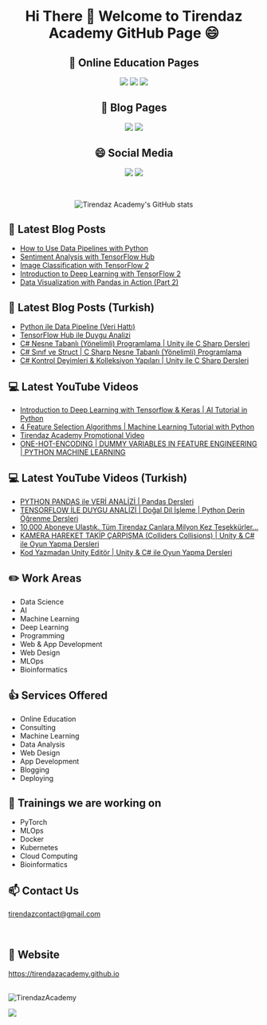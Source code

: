 # <p align="center"> Hi There 👋 Welcome to Tirendaz Academy GitHub Page 😄 </p>


<div align="center">

## 🏬 Online Education Pages

[![](https://img.shields.io/badge/YouTube-Turkish-deeppink?style=for-the-badge&logo=youtube&logoColor=white)](https://www.youtube.com/tirendazakademi)
[![](https://img.shields.io/badge/YouTube-English-red?style=for-the-badge&logo=youtube&logoColor=white)](https://www.youtube.com/channel/UCFU9Go20p01kC64w-tmFORw)
[![](https://img.shields.io/badge/Udemy-Education-darkgreen?style=for-the-badge)](https://www.udemy.com/user/tirendaz-akademi-2)

## 📕 Blog Pages

[![](https://img.shields.io/badge/Medium-English-purple.svg?&style=for-the-badge&logo=medium&logoColor=white)](https://tirendazacademy.medium.com)
[![](https://img.shields.io/badge/Medium-Turkish-darkred.svg?&style=for-the-badge&logo=medium&logoColor=white)](https://tirendazakademi.medium.com)

## :smile: Social Media

[![](https://img.shields.io/badge/linkedin-%230077B5.svg?&style=for-the-badge&logo=linkedin&logoColor=white)](https://www.linkedin.com/in/tirendaz-academy/)
[![](https://img.shields.io/badge/twitter-%231DA1F2.svg?&style=for-the-badge&logo=twitter&logoColor=white)](https://www.twitter.com/TirendazAcademy)
  
<br />
  
![Tirendaz Academy's GitHub stats](https://github-readme-stats.vercel.app/api?username=TirendazAcademy&count_private=true&show_icons=true&theme=radical)

</div>

## 📕 Latest Blog Posts

<!-- BLOG-POST-LIST:START -->
- [How to Use Data Pipelines with Python](https://medium.com/mlearning-ai/how-to-use-data-pipelines-with-python-a9b662fadec2?source=rss-b5cbb779640e------2)
- [Sentiment Analysis with TensorFlow Hub](https://medium.com/codex/sentiment-analysis-with-tensorflow-hub-678c30ac79a2?source=rss-b5cbb779640e------2)
- [Image Classification with TensorFlow 2](https://medium.com/mlearning-ai/image-classification-with-tensorflow-2-54fc601dfb6a?source=rss-b5cbb779640e------2)
- [Introduction to Deep Learning with TensorFlow 2](https://levelup.gitconnected.com/introduction-to-deep-learning-with-tensorflow-2-f61decb13cdb?source=rss-b5cbb779640e------2)
- [Data Visualization with Pandas in Action (Part 2)](https://levelup.gitconnected.com/data-visualization-with-pandas-in-action-part-2-2cc8674da1d0?source=rss-b5cbb779640e------2)
<!-- BLOG-POST-LIST:END -->

## 📕 Latest Blog Posts (Turkish)
<!-- BLOG-POST-LIST-TR:START -->
- [Python ile Data Pipeline (Veri Hattı)](https://medium.com/devopsturkiye/python-ile-data-pipeline-veri-hatt%C4%B1-d50b851b94a7?source=rss-e9566c9f34a3------2)
- [TensorFlow Hub ile Duygu Analizi](https://tirendazakademi.medium.com/tensorflow-hub-ile-duygu-analizi-6dced48f48a6?source=rss-e9566c9f34a3------2)
- [C# Nesne Tabanlı (Yönelimli) Programlama | Unity ile C Sharp Dersleri](https://tirendazakademi.medium.com/c-nesne-tabanl%C4%B1-y%C3%B6nelimli-programlama-unity-ile-c-sharp-dersleri-79fa52ac59c7?source=rss-e9566c9f34a3------2)
- [C# Sınıf ve Struct | C Sharp Nesne Tabanlı (Yönelimli) Programlama](https://tirendazakademi.medium.com/c-s%C4%B1n%C4%B1f-ve-struct-c-sharp-nesne-tabanl%C4%B1-y%C3%B6nelimli-programlama-2135069faef?source=rss-e9566c9f34a3------2)
- [C# Kontrol Deyimleri & Kolleksiyon Yapıları | Unity ile C Sharp Dersleri](https://tirendazakademi.medium.com/c-kontrol-deyimleri-kolleksiyon-yap%C4%B1lar%C4%B1-unity-ile-c-sharp-dersleri-facc626332e5?source=rss-e9566c9f34a3------2)
<!-- BLOG-POST-LIST-TR:END -->

## 💻 Latest YouTube Videos

<!-- YOUTUBE:START -->
- [Introduction to Deep Learning with Tensorflow & Keras | AI Tutorial in Python](https://www.youtube.com/watch?v=8Wnn4rRg7D8)
- [4 Feature Selection Algorithms | Machine Learning Tutorial with Python](https://www.youtube.com/watch?v=857SKdW-Pvg)
- [Tirendaz Academy Promotional Video](https://www.youtube.com/watch?v=ifRbYRYj9Kk)
- [ONE-HOT-ENCODING | DUMMY VARIABLES IN FEATURE ENGINEERING | PYTHON MACHINE LEARNING](https://www.youtube.com/watch?v=Gh4DijnuX0o)
<!-- YOUTUBE:END -->

## 💻 Latest YouTube Videos (Turkish)

<!-- YOUTUBETR:START -->
- [PYTHON PANDAS ile VERİ ANALİZİ | Pandas Dersleri](https://www.youtube.com/watch?v=zaxt3gUuGyc)
- [TENSORFLOW İLE DUYGU ANALİZİ | Doğal Dil İşleme | Python Derin Öğrenme Dersleri](https://www.youtube.com/watch?v=XtHL13mBBIk)
- [10,000 Aboneye Ulaştık. Tüm Tirendaz Canlara Milyon Kez Teşekkürler...](https://www.youtube.com/watch?v=3h0766Q-fzc)
- [KAMERA HAREKET TAKİP ÇARPIŞMA (Colliders Collisions) | Unity & C# ile Oyun Yapma Dersleri](https://www.youtube.com/watch?v=BmkhTYCgY_8)
- [Kod Yazmadan Unity Editör | Unity & C# ile Oyun Yapma Dersleri](https://www.youtube.com/watch?v=TRUOKIDhGBI)
<!-- YOUTUBETR:END -->

## ✏️ **Work Areas**

- Data Science
- AI
- Machine Learning
- Deep Learning
- Programming
- Web & App Development
- Web Design 
- MLOps
- Bioinformatics

## 👍 **Services Offered**

- Online Education
- Consulting
- Machine Learning 
- Data Analysis
- Web Design
- App Development
- Blogging
- Deploying

## 🔭 Trainings we are working on

- PyTorch
- MLOps
- Docker
- Kubernetes
- Cloud Computing
- Bioinformatics

## 📫 Contact Us

tirendazcontact@gmail.com

<br />

## 🎯 Website

https://tirendazacademy.github.io

<br />


<img src="https://komarev.com/ghpvc/?username=TirendazAcademy" alt="TirendazAcademy" /> 

[![](https://img.shields.io/github/followers/TirendazAcademy?style=social)](https://www.github.com/TirendazAcademy)  






<!--
**TirendazAcademy/TirendazAcademy** is a ✨ _special_ ✨ repository because its `README.md` (this file) appears on your GitHub profile.

![Tirendaz Academy's GitHub Stats](https://github-readme-stats.vercel.app/api?username=TirendazAcademy&show_icons=true)

Here are some ideas to get you started:

<p align="left"> </p>

- 🔭 I’m currently working on ...
- 🌱 I’m currently learning ...
- 👯 I’m looking to collaborate on ...
- 🤔 I’m looking for help with ...
- 💬 Ask me about ...
- 📫 How to reach me: ...
- 😄 Pronouns: ...
- ⚡ Fun fact: ...

-->
